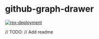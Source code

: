 # github-graph-drawer

[![rex-deployment](https://github.com/mbaraa/github-graph-drawer/actions/workflows/rex-deployment.yml/badge.svg)](https://github.com/mbaraa/github-graph-drawer/actions/workflows/rex-deployment.yml)

// TODO:
// Add readme
